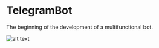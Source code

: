 # TelegramBot

The beginning of the development of a multifunctional bot.

![alt text](https://botcreators.ru/blog/wp-content/uploads/2019/09/botfather_past25.ru_.png "Title")